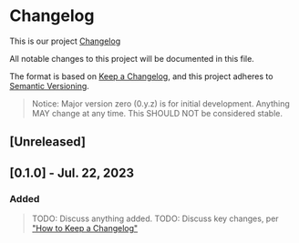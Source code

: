 Changelog
=========

This is our project [Changelog](https://keepachangelog.com/en/1.1.0/)

All notable changes to this project will be documented in this file.

The format is based on [Keep a Changelog](https://keepachangelog.com/en/1.0.0/),
and this project adheres to [Semantic Versioning](https://semver.org/spec/v2.0.0.html).

> Notice: Major version zero (0.y.z) is for initial development. Anything MAY change at any time. This SHOULD NOT be considered stable.

## [Unreleased]

## [0.1.0] - Jul. 22, 2023

### Added

> TODO: Discuss anything added.
> TODO: Discuss key changes, per ["How to Keep a Changelog"](https://keepachangelog.com/en/1.1.0/#how)
